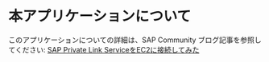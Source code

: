 # 本アプリケーションについて
このアプリケーションについての詳細は、SAP Community ブログ記事を参照してください: [SAP Private Link ServiceをEC2に接続してみた](https://community.sap.com/t5/technology-blogs-by-members/sap-btp%E3%81%8B%E3%82%89sap-private-link-service-%E3%82%92%E4%BD%BF%E3%81%A3%E3%81%A6amazon-ec2%E3%81%AB%E6%8E%A5%E7%B6%9A%E3%81%97%E3%81%A6%E3%81%BF%E3%81%9F/ba-p/13604380)
